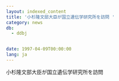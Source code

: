 ```yaml
---
layout: indexed_content
title: '小杉隆文部大臣が国立遺伝学研究所を訪問 '
category: news
db:
  - ddbj


date: 1997-04-09T00:00:00
lang: ja
---
```


小杉隆文部大臣が国立遺伝学研究所を訪問
